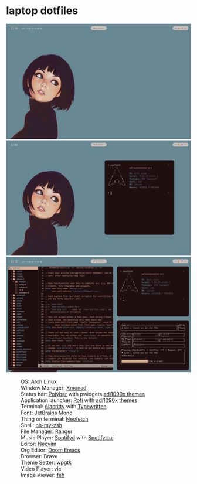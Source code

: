 # laptop dotfiles
<img src="https://github.com/derpalot/laptop-dotfiles/blob/main/screenshots/screenshot1.jpg" alt="Screenshot One" />
<img src="https://github.com/derpalot/laptop-dotfiles/blob/main/screenshots/screenshot2.jpg" alt="Screenshot Three" />
<img src="https://github.com/derpalot/laptop-dotfiles/blob/main/screenshots/screenshot3.jpg" alt="Screenshot Two" />
<dl>
  <dd>OS: Arch Linux</dd>
  <dd>Window Manager: <a href="https://github.com/xmonad/xmonad">Xmonad</a></dd>
  <dd>Status bar: <a href= "https://polybar.github.io/">Polybar</a> with pwidgets <a href="https://github.com/adi1090x/polybar-themes">adi1090x themes</a></dd>
  <dd> Application launcher: <a href= "https://github.com/davatorium/rofi">Rofi</a> with <a href="https://github.com/adi1090x/rofi">adi1090x themes</a></dd>
  <dd>Terminal: <a href="https://github.com/alacritty/alacritty">Alacritty</a> with <a href="https://github.com/reobin/typewritten">Typewritten</a></dd>
  <dd>Font: <a href="https://www.jetbrains.com/lp/mono/">JetBrains Mono</a></dd>
  <dd>Thing on terminal: <a href="https://github.com/dylanaraps/neofetch">Neofetch</a></dd>
  <dd>Shell: <a href="https://github.com/ohmyzsh/ohmyzsh">oh-my-zsh</a></d>
  <dd>File Manager: <a href="https://github.com/ranger/ranger">Ranger</a></d>
  <dd>Music Player: <a href="https://github.com/Spotifyd/spotifyd">Spotifyd</a> with <a href="https://github.com/Rigellute/spotify-tui">Spotify-tui</a></dd>
  <dd>Editor: <a href="https://github.com/neovim/neovim">Neovim</a></dd>
  <dd>Org Editor: <a  href="https:github.com/hlissner/doom-emacs">Doom Emacs</a></dd>
  <dd>Browser: Brave</dd>
  <dd>Theme Setter: <a href="https://github.com/deviantfora/wpgtk">wpgtk</a></dd>
  <dd>Video Player: vlc</dd>
  <dd>Image Viewer: <a href="https://github.com/DrabWeb/macfeh">feh</a><dd>
</dl>
